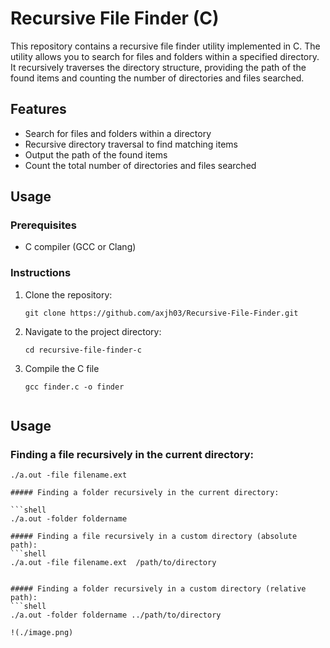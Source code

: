 # Recursive File Finder (C)

This repository contains a recursive file finder utility implemented in C. The utility allows you to search for files and folders within a specified directory. It recursively traverses the directory structure, providing the path of the found items and counting the number of directories and files searched.

## Features

- Search for files and folders within a directory
- Recursive directory traversal to find matching items
- Output the path of the found items
- Count the total number of directories and files searched

## Usage

### Prerequisites

- C compiler (GCC or Clang)

### Instructions

1. Clone the repository:

   ```shell
   git clone https://github.com/axjh03/Recursive-File-Finder.git

2. Navigate to the project directory:
    ```shell
    cd recursive-file-finder-c

3. Compile the C file
    ```shell
    gcc finder.c -o finder


## Usage
### Finding a file recursively in the current directory:

```shell
./a.out -file filename.ext

##### Finding a folder recursively in the current directory:

```shell
./a.out -folder foldername

##### Finding a file recursively in a custom directory (absolute path):
```shell
./a.out -file filename.ext  /path/to/directory


##### Finding a folder recursively in a custom directory (relative path):
```shell
./a.out -folder foldername ../path/to/directory

!(./image.png)
